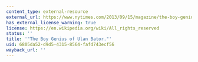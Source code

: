 ```yaml
---
content_type: external-resource
external_url: https://www.nytimes.com/2013/09/15/magazine/the-boy-genius-of-ulan-bator.html
has_external_license_warning: true
license: https://en.wikipedia.org/wiki/All_rights_reserved
status: ''
title: '"The Boy Genius of Ulan Bator."'
uid: 6805da52-d9d5-4315-8564-fafd743ecf56
wayback_url: ''
---
```


